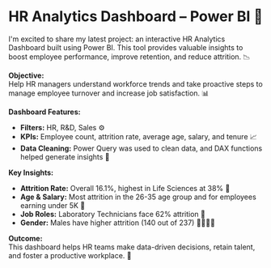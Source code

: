 # HR Analytics Dashboard – Power BI 🚀

I'm excited to share my latest project: an interactive HR Analytics Dashboard built using Power BI. This tool provides valuable insights to boost employee performance, improve retention, and reduce attrition. 📉

**Objective:**  
Help HR managers understand workforce trends and take proactive steps to manage employee turnover and increase job satisfaction. 📊

**Dashboard Features:**
- **Filters:** HR, R&D, Sales ⚙️
- **KPIs:** Employee count, attrition rate, average age, salary, and tenure 📈
- **Data Cleaning:** Power Query was used to clean data, and DAX functions helped generate insights 🔄

**Key Insights:**
- **Attrition Rate:** Overall 16.1%, highest in Life Sciences at 38% 🚪
- **Age & Salary:** Most attrition in the 26-35 age group and for employees earning under 5K 💸
- **Job Roles:** Laboratory Technicians face 62% attrition 🔬
- **Gender:** Males have higher attrition (140 out of 237) 👨‍💼👩‍💼

**Outcome:**  
This dashboard helps HR teams make data-driven decisions, retain talent, and foster a productive workplace. 🌟

